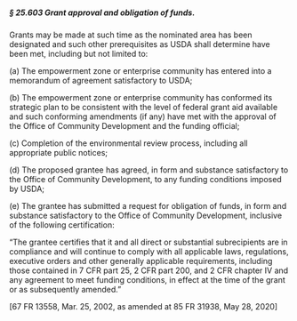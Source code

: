 ##### § 25.603 Grant approval and obligation of funds. #####

Grants may be made at such time as the nominated area has been designated and such other prerequisites as USDA shall determine have been met, including but not limited to:

(a) The empowerment zone or enterprise community has entered into a memorandum of agreement satisfactory to USDA;

(b) The empowerment zone or enterprise community has conformed its strategic plan to be consistent with the level of federal grant aid available and such conforming amendments (if any) have met with the approval of the Office of Community Development and the funding official;

(c) Completion of the environmental review process, including all appropriate public notices;

(d) The proposed grantee has agreed, in form and substance satisfactory to the Office of Community Development, to any funding conditions imposed by USDA;

(e) The grantee has submitted a request for obligation of funds, in form and substance satisfactory to the Office of Community Development, inclusive of the following certification:

“The grantee certifies that it and all direct or substantial subrecipients are in compliance and will continue to comply with all applicable laws, regulations, executive orders and other generally applicable requirements, including those contained in 7 CFR part 25, 2 CFR part 200, and 2 CFR chapter IV and any agreement to meet funding conditions, in effect at the time of the grant or as subsequently amended.”

[67 FR 13558, Mar. 25, 2002, as amended at 85 FR 31938, May 28, 2020]